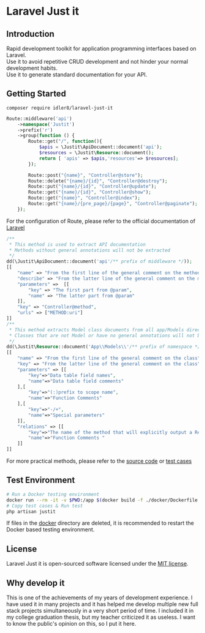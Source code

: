# Laravel Just it

## Introduction

Rapid development toolkit for application programming interfaces based on Laravel.  
Use it to avoid repetitive CRUD development and not hinder your normal development habits.  
Use it to generate standard documentation for your API.

## Getting Started

`composer require idler8/laravel-just-it`

```php
Route::middleware('api')
    ->namespace('Justit')
    ->prefix('r')
    ->group(function () {
        Route::get("/", function(){
            $apis = \Justit\ApiDocument::document('api');
            $resources = \Justit\Resource::document();
            return [ 'apis' => $apis,'resources'=> $resources];
        });

        Route::post("{name}", "Controller@store");
        Route::delete("{name}/{id}", "Controller@destroy");
        Route::put("{name}/{id}", "Controller@update");
        Route::get("{name}/{id}", "Controller@show");
        Route::get("{name}", "Controller@index");
        Route::get("{name}/{pre_page}/{page}", "Controller@paginate");
    });
```

For the configuration of Route, please refer to the official documentation of [Laravel](https://laravel.com/docs/routing#parameters-and-dependency-injection)

```php
/**
 * This method is used to extract API documentation
 * Methods without general annotations will not be extracted
 */
dd(\Justit\ApiDocument::document('api'/** prefix of middleware */));
[[
    "name" => "From the first line of the general comment on the method",
    "describe" => "From the latter line of the general comment on the method",
    "parameters" =>  [[
        "key" => "The first part from @param",
        "name" => "The latter part from @param"
    ]],
    "key" => "Controller@method",
    "urls" => ["METHOD:uri"]
]]
/**
 * This method extracts Model class documents from all app/Models directories
 * Classes that are not Model or have no general annotations will not be extracted
 */
dd(\Justit\Resource::document('App\\Models\\'/** prefix of namespace */));
[[
    "name" => "From the first line of the general comment on the class"
    "key" => "From the latter line of the general comment on the class"
    "parameters" => [[
        "key"=>"Data table field names",
        "name"=>"Data table field comments"
    ],[
        "key"=>"(:)prefix to scope name",
        "name"=>"Function Comments"
    ],[
        "key"=>"-/+",
        "name"=>"Special parameters"
    ]],
    "relations" => [[
        "key"=>"The name of the method that will explicitly output a Relation(hasOne/hasMany)",
        "name"=>"Function Comments "
    ]]
]]
```

For more practical methods, please refer to the [source code](/src) or [test cases](/docker/tests)

## Test Environment

```bash
# Run a Docker testing environment
docker run --rm -it -v $PWD:/app $(docker build -f ./docker/Dockerfile . -q)
# Copy test cases & Run test
php artisan justit
```

If files in the [docker](/docker) directory are deleted, it is recommended to restart the Docker based testing environment.

## License

Laravel Just it is open-sourced software licensed under the [MIT license](LICENSE.md).

## Why develop it

This is one of the achievements of my years of development experience. I have used it in many projects and it has helped me develop multiple new full stack projects simultaneously in a very short period of time. I included it in my college graduation thesis, but my teacher criticized it as useless. I want to know the public's opinion on this, so I put it here.
